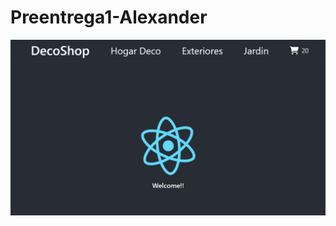 # Preentrega1-Alexander

![alt text](https://github.com/agusalex/Preentrega1-Alexander/blob/main/example-readme.png?raw=true)
